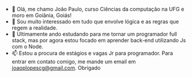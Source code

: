 - 👋 Olá, me chamo João Paulo, curso Ciências da computação na UFG e moro em Goiânia, Goiás!
- 👀 Sou muito interessado em tudo que envolve lógica e as regras que regem a realidade.
- 🌱 Ultimamente ando estudando para me tornar um programador full stack, mas por agora estou focado em aprender back-end utilizando Js com o Node.
- 📫 Estou a procura de estágios e vagas Jr para programador. Para entrar em contato comigo, me mande um email em joaoplopescg@gmail.com. Obrigado
